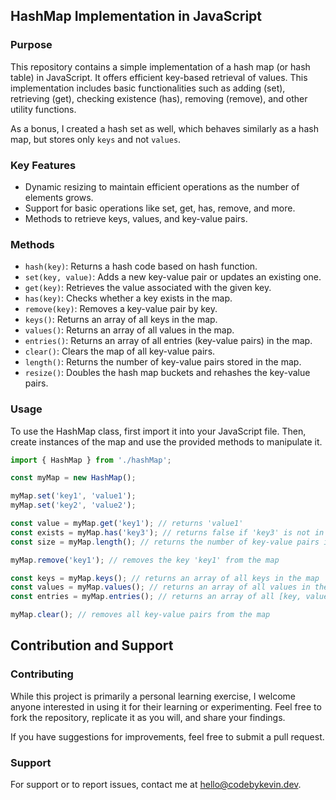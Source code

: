 ## HashMap Implementation in JavaScript

### Purpose
This repository contains a simple implementation of a hash map (or hash table) in JavaScript. It offers efficient key-based retrieval of values. This implementation includes basic functionalities such as adding (set), retrieving (get), checking existence (has), removing (remove), and other utility functions. 

As a bonus, I created a hash set as well, which behaves similarly as a hash map, but stores only `keys` and not `values`.

### Key Features
- Dynamic resizing to maintain efficient operations as the number of elements grows.
- Support for basic operations like set, get, has, remove, and more.
- Methods to retrieve keys, values, and key-value pairs.

### Methods
- `hash(key)`: Returns a hash code based on hash function.
- `set(key, value)`: Adds a new key-value pair or updates an existing one.
- `get(key)`: Retrieves the value associated with the given key.
- `has(key)`: Checks whether a key exists in the map.
- `remove(key)`: Removes a key-value pair by key.
- `keys()`: Returns an array of all keys in the map.
- `values()`: Returns an array of all values in the map.
- `entries()`: Returns an array of all entries (key-value pairs) in the map.
- `clear()`: Clears the map of all key-value pairs.
- `length()`: Returns the number of key-value pairs stored in the map.
- `resize()`: Doubles the hash map buckets and rehashes the key-value pairs.

### Usage
To use the HashMap class, first import it into your JavaScript file. Then, create instances of the map and use the provided methods to manipulate it.

```javascript
import { HashMap } from './hashMap';

const myMap = new HashMap();

myMap.set('key1', 'value1');
myMap.set('key2', 'value2');

const value = myMap.get('key1'); // returns 'value1'
const exists = myMap.has('key3'); // returns false if 'key3' is not in the map
const size = myMap.length(); // returns the number of key-value pairs in the map

myMap.remove('key1'); // removes the key 'key1' from the map

const keys = myMap.keys(); // returns an array of all keys in the map
const values = myMap.values(); // returns an array of all values in the map
const entries = myMap.entries(); // returns an array of all [key, value] pairs

myMap.clear(); // removes all key-value pairs from the map
```

## Contribution and Support

### Contributing

While this project is primarily a personal learning exercise, I welcome anyone interested in using it for their learning or experimenting. Feel free to fork the repository, replicate it as you will, and share your findings. 

If you have suggestions for improvements, feel free to submit a pull request.

### Support

For support or to report issues, contact me at [hello@codebykevin.dev](mailto:hello@codebykevin.dev). 
